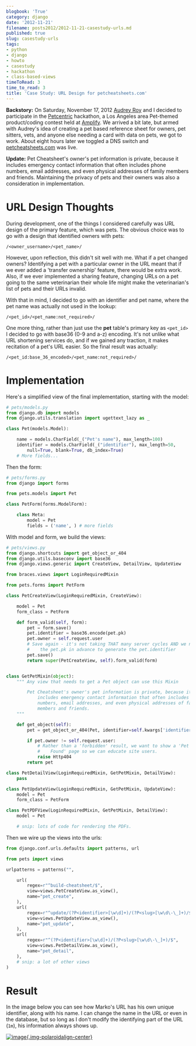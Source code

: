 ```yaml
---
blogbook: 'True'
category: django
date: '2012-11-21'
filename: posts2012/2012-11-21-casestudy-urls.md
published: true
slug: casestudy-urls
tags:
- python
- django
- howto
- casestudy
- hackathon
- class-based-views
timeToRead: 3
time_to_read: 3
title: 'Case Study: URL Design for petcheatsheets.com'
---
```


**Backstory:** On Saturday, November 17, 2012 [Audrey
Roy](http://audreymroy.com) and I decided to participate in the
[Petcentric](https://twitter.com/petcentric) hackathon, a Los Angeles
area Pet-themed product/coding contest held at
[Amplify](http://www.amplify.la/). We arrived a bit late, but armed with
Audrey's idea of creating a pet based reference sheet for owners, pet
sitters, vets, and anyone else needing a card with data on pets, we got
to work. About eight hours later we toggled a DNS switch and
[petcheatsheets.com](https://www.petcheatsheets.com) was live.

**Update:** Pet Cheatsheet's owner's pet information is private,
because it includes emergency contact information that often includes
phone numbers, email addresses, and even physical addresses of family
members and friends. Maintaining the privacy of pets and their owners
was also a consideration in implementation.

URL Design Thoughts
===================

During development, one of the things I considered carefully was URL
design of the primary feature, which was pets. The obvious choice was to
go with a design that identified owners with pets:

    /<owner_username>/<pet_name>/

However, upon reflection, this didn't sit well with me. What if a pet
changed owners? Identifying a pet with a particular owner in the URL
meant that if we ever added a 'transfer ownership' feature, there
would be extra work. Also, if we ever implemented a sharing feature,
changing URLs on a pet going to the same veterinarian their whole life
might make the veterinarian's list of pets and their URLs invalid.

With that in mind, I decided to go with an identifier and pet name,
where the pet name was actually not used in the lookup:

    /<pet_id>/<pet_name:not_required>/

One more thing, rather than just use the **pet** table's primary key as
`<pet_id>` I decided to go with base36 (0-9 and a-z) encoding. It's not
unlike what URL shortening services do, and if we gained any traction,
it makes recitation of a pet's URL easier. So the final result was
actually:

    /<pet_id:base_36_encoded>/<pet_name:not_required>/

Implementation
==============

Here's a simplified view of the final implementation, starting with the
model:

``` python
# pets/models.py
from django.db import models
from django.utils.translation import ugettext_lazy as _

class Pet(models.Model):

    name = models.CharField(_("Pet's name"), max_length=100)
    identifier = models.CharField(_("identifier"), max_length=50, 
        null=True, blank=True, db_index=True)
    # More fields...
```

Then the form:

``` python
# pets/forms.py
from django import forms

from pets.models import Pet

class PetForm(forms.ModelForm):

    class Meta:
        model = Pet
        fields = ('name', ) # more fields
```

With model and form, we build the views:

``` python
# pets/views.py
from django.shortcuts import get_object_or_404
from django.utils.baseconv import base36
from django.views.generic import CreateView, DetailView, UpdateView

from braces.views import LoginRequiredMixin

from pets.forms import PetForm

class PetCreateView(LoginRequiredMixin, CreateView):

    model = Pet
    form_class = PetForm

    def form_valid(self, form):
        pet = form.save()
        pet.identifier = base36.encode(pet.pk)
        pet.owner = self.request.user
        # Save again - it's not taking THAT many server cycles AND we needed
        #    the pet.pk in advance to generate the pet.identifier
        pet.save()
        return super(PetCreateView, self).form_valid(form)


class GetPetMixin(object):
    """ Any view that needs to get a Pet object can use this Mixin 

        Pet Cheatsheet's owner's pet information is private, because it
            includes emergency contact information that often includes phone
            numbers, email addresses, and even physical addresses of family
            members and friends.
    """

    def get_object(self):
        pet = get_object_or_404(Pet, identifier=self.kwargs['identifier'])

        if pet.owner != self.request.user:
            # Rather than a 'forbidden' result, we want to show a 'Pet Not
            #    Found' page so we can educate site users.
            raise Http404  
        return pet

class PetDetailView(LoginRequiredMixin, GetPetMixin, DetailView):
    pass

class PetUpdateView(LoginRequiredMixin, GetPetMixin, UpdateView):
    model = Pet
    form_class = PetForm

class PetPDFView(LoginRequiredMixin, GetPetMixin, DetailView):
    model = Pet

    # snip: lots of code for rendering the PDFs.
```

Then we wire up the views into the urls:

``` python
from django.conf.urls.defaults import patterns, url

from pets import views

urlpatterns = patterns("",

    url(
        regex=r"^build-cheatsheet/$",
        view=views.PetCreateView.as_view(),
        name="pet_create",
    ),
    url(
        regex=r"^update/(?P<identifier>[\w\d]+)/(?P<slug>[\w\d\-\_]+)/$",
        view=views.PetUpdateView.as_view(),
        name="pet_update",
    ),
    url(
        regex=r"^(?P<identifier>[\w\d]+)/(?P<slug>[\w\d\-\_]+)/$",
        view=views.PetDetailView.as_view(),
        name="pet_detail",
    ),
    # snip: a lot of other views
)
```

Result
======

In the image below you can see how Marko's URL has his own unique
identifier, along with his name. I can change the name in the URL or
even in the database, but so long as I don't modify the identifying
part of the URL (`1m`), his information always shows up.

[![image](petcheatsheets-url-example.png){.img-polaroidalign-center}](http://petcheatsheets.com)
